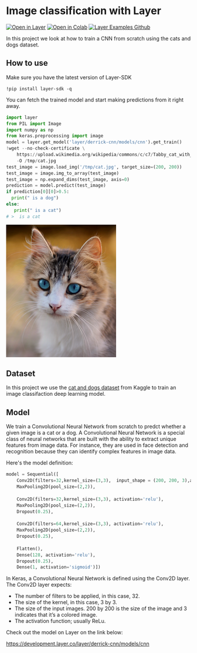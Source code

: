 # Image classification with Layer

[![Open in Layer](https://development.layer.co/assets/badge.svg)](https://app.layer.ai/layer/derrick-cnn) [![Open in Colab](https://colab.research.google.com/assets/colab-badge.svg)](https://colab.research.google.com/github/layerai/examples/blob/main/image-classification/image_classification_with_CNNs.ipynb) [![Layer Examples Github](https://badgen.net/badge/icon/github?icon=github&label)](https://github.com/layerai/examples/tree/main/image-classification)

In this project we look at how to train a CNN from scratch using the cats and dogs dataset.
## How to use

Make sure you have the latest version of Layer-SDK
```
!pip install layer-sdk -q
```

You can fetch the trained model and start making predictions from it right away. 
```python
import layer
from PIL import Image
import numpy as np
from keras.preprocessing import image
model = layer.get_model('layer/derrick-cnn/models/cnn').get_train()
!wget --no-check-certificate \
    https://upload.wikimedia.org/wikipedia/commons/c/c7/Tabby_cat_with_blue_eyes-3336579.jpg \
    -O /tmp/cat.jpg
test_image = image.load_img('/tmp/cat.jpg', target_size=(200, 200))
test_image = image.img_to_array(test_image)
test_image = np.expand_dims(test_image, axis=0)
prediction = model.predict(test_image)
if prediction[0][0]>0.5:
  print(" is a dog")
else:
   print(" is a cat")
# >  is a cat
```
![CAT IMAGE](cat.png)
## Dataset
In this project we use the [cat and dogs dataset](https://www.kaggle.com/c/dogs-vs-cats) from Kaggle to train an image classifaction deep learning model. 
## Model 
We train a Convolutional Neural Network from scratch to predct whether a given image is a cat or a dog. 
A Convolutional Neural Network is a special class of neural networks that are built with the ability to extract unique features from image data. 
For instance, they are used in face detection and recognition because they can identify complex features in image data. 

Here's the model definition:
```python
model = Sequential([
    Conv2D(filters=32,kernel_size=(3,3),  input_shape = (200, 200, 3),activation='relu'),
    MaxPooling2D(pool_size=(2,2)),

    Conv2D(filters=32,kernel_size=(3,3), activation='relu'),
    MaxPooling2D(pool_size=(2,2)),
    Dropout(0.25),

    Conv2D(filters=64,kernel_size=(3,3), activation='relu'),
    MaxPooling2D(pool_size=(2,2)),
    Dropout(0.25),

    Flatten(),
    Dense(128, activation='relu'),
    Dropout(0.25),
    Dense(1, activation='sigmoid')])
```
In Keras, a Convolutional Neural Network is defined using the Conv2D layer.
The Conv2D layer expects: 
- The number of filters to be applied, in this case, 32.
- The size of the kernel, in this case, 3 by 3.
- The size of the input images. 200 by 200 is the size of the image and 3 indicates that it’s a colored image. 
- The activation function; usually ReLu. 

Check out the model on Layer on the link below:

https://development.layer.co/layer/derrick-cnn/models/cnn